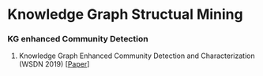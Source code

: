 # Knowledge Graph Structual Mining

### KG enhanced Community Detection
1. Knowledge Graph Enhanced Community Detection and Characterization (WSDN 2019) [[Paper](https://dl.acm.org/doi/10.1145/3289600.3291031)]
